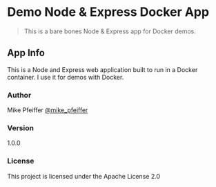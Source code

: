 # Demo Node & Express Docker App

> This is a bare bones Node & Express app for Docker demos.

## App Info

This is a Node and Express web application built to run in a Docker container. I use it for demos with Docker.

### Author

Mike Pfeiffer
[@mike_pfeiffer](https://twitter.com/mike_pfeiffer)

### Version

1.0.0

### License

This project is licensed under the Apache License 2.0